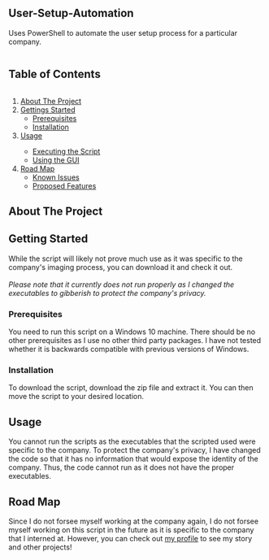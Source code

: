 <!-- Project Title -->
<h2 align="left">User-Setup-Automation</h2>
<p align="left">Uses PowerShell to automate the user setup process for a particular company.</p>


<!-- Table of Contents -->
<h2 style="display: inline-block">Table of Contents</h2>
<ol> 
	<li>
		<a href="#about-the-project">About The Project</a>
	</li>
	<li><a href="#getting-started">Gettings Started</a>
		<ul>
			<li> <a href="#prerequisites">Prerequisites</a> </li>
			<li> <a href="#installation">Installation</a> </li>
		</ul>
	</li>
	<li><a href="#usage">Usage</a></li>
		<ul>
			<li> <a href="#executing-the-script">Executing the Script</a> </li>
			<li> <a href="#using-the-gui">Using the GUI</a> </li>
		</ul>
	<li><a href="road-map">Road Map</a>
		<ul>
			<li> <a href="known-issues">Known Issues</a> </li>
			<li> <a href="proposed-features">Proposed Features</a> </li>
		</ul>
	</li>
			
</ol>		
	

## About The Project



## Getting Started
While the script will likely not prove much use as it was specific to the company's imaging process, you can download it and check it out. 
</br> </br>
*Please note that it currently does not run properly as I changed the executables to gibberish to protect the company's privacy.*

### Prerequisites
You need to run this script on a Windows 10 machine. There should be no other prerequisites as I use no other third party packages. I have not tested whether it is backwards compatible with previous versions of Windows.

### Installation
To download the script, download the zip file and extract it. You can then move the script to your desired location. 

## Usage
You cannot run the scripts as the executables that the scripted used were specific to the company. To protect the company's privacy, I have changed the code so that it has no information that would expose the identity of the company. Thus, the code cannot run as it does not have the proper executables.

## Road Map
Since I do not forsee myself working at the company again, I do not forsee myself working on this script in the future as it is specific to the company that I interned at. However, you can check out [my profile](https://github.com/dhuang99) to see my story and other projects!

